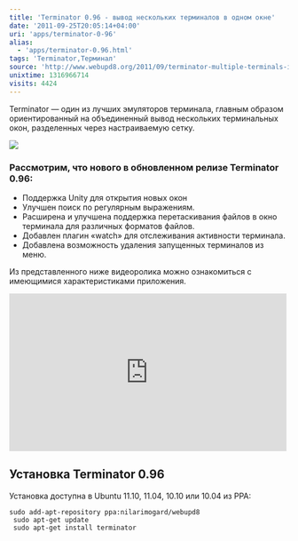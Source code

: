 ```yaml
---
title: 'Terminator 0.96 - вывод нескольких терминалов в одном окне'
date: '2011-09-25T20:05:14+04:00'
uri: 'apps/terminator-0-96'
alias: 
  - 'apps/terminator-0.96.html'
tags: 'Terminator,Терминал'
source: 'http://www.webupd8.org/2011/09/terminator-multiple-terminals-in-same.html'
unixtime: 1316966714
visits: 4424
---
```

Terminator — один из лучших эмуляторов терминала, главным образом ориентированный на объединенный вывод нескольких терминальных окон, разделенных через настраиваемую сетку.

[![](img/2011/09/25/20-00/terminator-6181284149-o.jpg)](img/2011/09/25/20-00/terminator-6181284149-o.jpg)

### Рассмотрим, что нового в обновленном релизе Terminator 0.96:

*   Поддержка Unity для открытия новых окон
*   Улучшен поиск по регулярным выражениям.
*   Расширена и улучшена поддержка перетаскивания файлов в окно терминала для различных форматов файлов.
*   Добавлен плагин «watch» для отслеживания активности терминала.
*   Добавлена возможность удаления запущенных терминалов из меню.

Из представленного ниже видеоролика можно ознакомиться с имеющимися характеристиками приложения.

<iframe width="500" height="284" src="https://www.youtube.com/embed/K5JWLlh5IKc" frameborder="0" allowfullscreen=""></iframe> 

## Установка Terminator 0.96

Установка доступна в Ubuntu 11.10, 11.04, 10.10 или 10.04 из PPA:

```
sudo add-apt-repository ppa:nilarimogard/webupd8
 sudo apt-get update
 sudo apt-get install terminator
```
